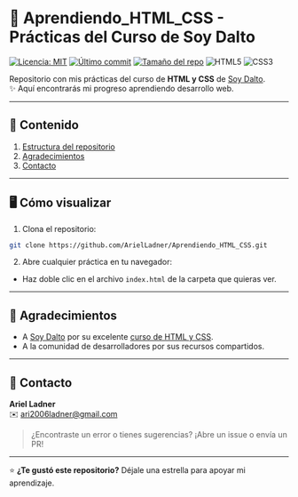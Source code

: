 # 🎨 Aprendiendo_HTML_CSS - Prácticas del Curso de Soy Dalto

[![Licencia: MIT](https://img.shields.io/badge/Licencia-MIT-yellow.svg)](https://opensource.org/licenses/MIT)
[![Último commit](https://img.shields.io/github/last-commit/ArielLadner/Aprendiendo_HTML_CSS)]()
[![Tamaño del repo](https://img.shields.io/github/repo-size/ArielLadner/Aprendiendo_HTML_CSS)]()
![HTML5](https://img.shields.io/badge/HTML5-E34F26?style=flat&logo=html5&logoColor=white)
![CSS3](https://img.shields.io/badge/CSS3-1572B6?style=flat&logo=css3&logoColor=white)

Repositorio con mis prácticas del curso de **HTML y CSS** de [Soy Dalto](https://www.youtube.com/c/soydalto).  
✨ Aquí encontrarás mi progreso aprendiendo desarrollo web.

---

## 📌 Contenido
1. [Estructura del repositorio](#-estructura)
2. [Agradecimientos](#-agradecimientos)
3. [Contacto](#-contacto)

---

## 🖥️ Cómo visualizar
1. Clona el repositorio:
```bash
git clone https://github.com/ArielLadner/Aprendiendo_HTML_CSS.git
```

2. Abre cualquier práctica en tu navegador:
- Haz doble clic en el archivo `index.html` de la carpeta que quieras ver.

---

## 🙏 Agradecimientos
- A [Soy Dalto](https://www.youtube.com/c/soydalto) por su excelente [curso de HTML y CSS](https://youtu.be/ELSm-G201Ls?si=hFa7GBxbVwKlCVOo).
- A la comunidad de desarrolladores por sus recursos compartidos.

---

## 📧 Contacto
**Ariel Ladner**  
✉️ [ari2006ladner@gmail.com](mailto:ari2006ladner@gmail.com)

> ¿Encontraste un error o tienes sugerencias? ¡Abre un issue o envía un PR!

---

⭐ **¿Te gustó este repositorio?** Déjale una estrella para apoyar mi aprendizaje.